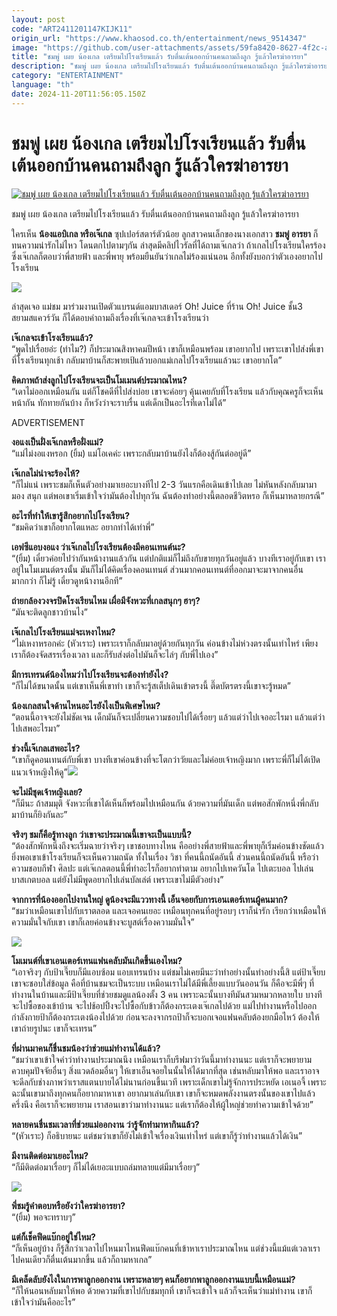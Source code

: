 ```yaml
---
layout: post
code: "ART2411201147KIJK11"
origin_url: "https://www.khaosod.co.th/entertainment/news_9514347"
image: "https://github.com/user-attachments/assets/59fa8420-8627-4f2c-aebd-fce775700652"
title: "ชมพู่ เผย น้องเกล เตรียมไปโรงเรียนแล้ว รับตื่นเต้นออกบ้านคนถามถึงลูก รู้แล้วใครฆ่าอารยา"
description: "ชมพู่ เผย น้องเกล เตรียมไปโรงเรียนแล้ว รับตื่นเต้นออกบ้านคนถามถึงลูก รู้แล้วใครฆ่าอารยา"
category: "ENTERTAINMENT"
language: "th"
date: 2024-11-20T11:56:05.150Z
---
```


# ชมพู่ เผย น้องเกล เตรียมไปโรงเรียนแล้ว รับตื่นเต้นออกบ้านคนถามถึงลูก รู้แล้วใครฆ่าอารยา

[![ชมพู่ เผย น้องเกล เตรียมไปโรงเรียนแล้ว รับตื่นเต้นออกบ้านคนถามถึงลูก รู้แล้วใครฆ่าอารยา](https://www.khaosod.co.th/wpapp/uploads/2024/11/CHOMPOOGEL-1.jpg "ชมพู่ เผย น้องเกล เตรียมไปโรงเรียนแล้ว รับตื่นเต้นออกบ้านคนถามถึงลูก รู้แล้วใครฆ่าอารยา")](https://www.khaosod.co.th/wpapp/uploads/2024/11/CHOMPOOGEL-1.jpg)

ชมพู่ เผย น้องเกล เตรียมไปโรงเรียนแล้ว รับตื่นเต้นออกบ้านคนถามถึงลูก รู้แล้วใครฆ่าอารยา

ใครเห็น **น้องแอบิเกล หรือเจ๊เกล** ซุปเปอร์สตาร์ตัวน้อย ลูกสาวคนเล็กของนางเอกสาว **ชมพู่ อารยา** ก็ทนความน่ารักไม่ไหว โดนตกไปตามๆกัน ล่าสุดมีคลิปไวรัลที่ได้ถามเจ๊เกลว่า ถ้าเกลไปโรงเรียนใครร้อง ซึ่งเจ๊เกลก็ตอบว่าพี่สายฟ้า และพี่พายุ พร้อมยืนยันว่าเกลไม่ร้องแน่นอน อีกทั้งยังบอกว่าตัวเองอยากไปโรงเรียน

![](https://www.khaosod.co.th/wpapp/uploads/2024/11/CHOMPOOGEL-1.png)

ล่าสุดเจอ แม่ชม มาร่วมงานเปิดตัวแบรนด์แอมบาสเดอร์ Oh! Juice ที่ร้าน Oh! Juice ชั้น3 สยามสแควร์วัน ก็ได้ตอบคำถามถึงเรื่องที่เจ๊เกลจะเข้าโรงเรียนว่า

**เจ๊เกลจะเข้าโรงเรียนแล้ว?**  
“พูดไปเรื่อยอ่ะ (ทำไม?) ก็ประมาณสิงหาคมปีหน้า เขาก็เหมือนพร้อม เขาอยากไป เพราะเขาไปส่งพี่เขาที่โรงเรียนทุกเช้า กลับมาบ้านก็สะพายเป้แล้วบอกแม่เกลไปโรงเรียนแล้วนะ เขาอยากโต”

**คิดภาพถ้าส่งลูกไปโรงเรียนจะเป็นโมเมนต์ประมาณไหน?**  
“เดาไม่ออกเหมือนกัน แต่ก็โชคดีที่ไปส่งบ่อย เขาจะค่อยๆ คุ้นเคยกับที่โรงเรียน แล้วกับคุณครูก็จะเห็นหน้ากัน ทักทายกันบ้าง ก็หวังว่าจะราบรื่น แต่เด็กเป็นอะไรที่เดาไม่ได้”

ADVERTISEMENT

**งอแงเป็นฝั่งเจ๊เกลหรือฝั่งแม่?**  
“แม่ไม่งอแงหรอก (ยิ้ม) แม่โอเคค่ะ เพราะกลับมาบ้านยังไงก็ต้องสู้กันต่ออยู่ดี”

**เจ๊เกลไม่น่าจะร้องไห้?**  
“ก็ไม่แน่ เพราะชมก็เห็นตัวอย่างมาเยอะบางทีไป 2-3 วันแรกคือเดินเข้าไปเลย ไม่หันหลังกลับมามามอง สนุก แต่พอเขาเริ่มเข้าใจว่ามันต้องไปทุกวัน ฉันต้องทำอย่างนี้ตลอดชีวิตหรอ ก็เห็นมาหลายกรณี”

**อะไรที่ทำให้เขารู้สึกอยากไปโรงเรียน?**  
“ชมคิดว่าเขาก็อยากโตแหละ อยากทำได้เท่าพี่”

**เอฟซีแอบงอแง ว่าเจ๊เกลไปโรงเรียนต้องมีคอนเทนต์นะ?**  
“(ยิ้ม) เดี๋ยวค่อยไปว่ากันหน้างานแล้วกัน แต่ปกติแม่ก็ไม่ถึงกับขายทุกวันอยู่แล้ว บางทีเราอยู่กับเขา เราอยู่ในโมเมนต์ตรงนั้น มันก็ไม่ได้คิดเรื่องคอนเทนต์ ส่วนมากคอนเทนต์ที่ออกมาจะมาจากคนอื่นมากกว่า ก็ไม่รู้ เดี๋ยวดูหน้างานอีกที”

**ถ่ายกล้องวงจรปิดโรงเรียนไหม เผื่อมีจังหวะที่เกลสนุกๆ ฮาๆ?**  
“มันจะติดลูกชาวบ้านไง”

**เจ๊เกลไปโรงเรียนแม่จะเหงาไหม?**  
“ไม่เหงาหรอกค่ะ (หัวเราะ) เพราะเราก็กลับมาอยู่ด้วยกันทุกวัน ค่อนข้างไม่ห่วงตรงนั้นเท่าไหร่ เพียงเราก็ต้องจัดสรรเรื่องเวลา และก็รับส่งต่อไปมันก็จะไล่ๆ กับพี่ไปเอง”

**มีการเทรนด์น้องไหมว่าไปโรงเรียนจะต้องทำยังไง?**  
“ก็ไม่ได้ขนาดนั้น แต่เขาเห็นพี่เขาทำ เขาก็จะรู้สเต็ปเดินเข้าตรงนี้ ตึ๊ดบัตรตรงนี้เขาจะรู้หมด”

**น้องเกลสนใจด้านไหนอะไรยังไงเป็นพิเศษไหม?**  
“ตอนนี้อาจจะยังไม่ชัดเจน เด็กมันก็จะเปลี่ยนความชอบไปได้เรื่อยๆ แล้วแต่ว่าไปเจออะไรมา แล้วแต่ว่าไปเสพอะไรมา”

**ช่วงนี้เจ๊เกลเสพอะไร?**  
“เขาก็ดูคอนเทนต์กับพี่เขา บางทีเขาค่อนข้างที่จะโตกว่าวัยและไม่ค่อยเจ้าหญิงมาก เพราะพี่ก็ไม่ได้เปิดแนวเจ้าหญิงให้ดู”![](https://www.khaosod.co.th/wpapp/uploads/2024/11/CHOMPOOGEL-4.png)

**จะไม่มีชุดเจ้าหญิงเลย?**  
“ก็มีนะ ถ้าสมมุติ จังหวะที่เขาได้เห็นก็พร้อมไปเหมือนกัน ด้วยความที่มันเด็ก แต่พอสักพักหนึ่งพี่กลับมาบ้านก็ยิงกันละ”

**จริงๆ ชมก็คือรู้ทางลูก ว่าเขาจะประมาณนี้เขาจะเป็นแบบนี้?**  
“ต้องสักพักหนึ่งถึงจะเริ่มฉายว่าจริงๆ เขาชอบทางไหน คืออย่างพี่สายฟ้าและพี่พายุก็เริ่มค่อนข้างชัดแล้ว ยิ่งพอเขาเข้าโรงเรียนก็จะเห็นความถนัด ทั้งในเรื่อง วิชา ที่คนนี้ถนัดอันนี้ ส่วนคนนี้ถนัดอันนี้ หรือว่าความชอบกีฬา ศิลปะ แต่เจ๊เกลตอนนี้พี่ทำอะไรก็อยากทำตาม อยากไปเทควันโด ไปเตะบอล ไปเล่นบาสเกตบอล แต่ยังไม่มีพูดอยากไปเล่นบัลเล่ต์ เพราะเขาไม่มีตัวอย่าง”

**จากการที่น้องออกไปงานใหญ่ ดูน้องจะมีแววทางนี้ เอ็นจอยกับการเอนเตอร์เทนผู้คนมาก?**  
“ชมว่าเหมือนเขาไปกับเราตลอด และเจอคนเยอะ เหมือนทุกคนที่อยู่รอบๆ เราก็น่ารัก เรียกว่าเหมือนให้ความมั่นใจกับเขา เขาก็เลยค่อนข้างจะบูสต์เรื่องความมั่นใจ”

![](https://www.khaosod.co.th/wpapp/uploads/2024/11/CHOMPOOGEL-2.png)

**โมเมนต์ที่เขาเอนเตอร์เทนแฟนคลับมันเกิดขึ้นเองไหม?**  
“เอาจริงๆ กับป้าเจี๊ยบก็มีแอบซ้อม แอบเทรนบ้าง แต่ชมไม่เคยมีนะว่าทำอย่างนั้นทำอย่างนี้สิ แต่ป้าเจี๊ยบเขาจะชอบใส่ข้อมูล คือที่บ้านชมจะเป็นระบบ เหมือนเราไม่ได้มีพี่เลี้ยงแบบวันออนวัน ก็คือจะมีพี่ๆ ที่ทำงานในบ้านและมีป้าเจี๊ยบที่ช่วยชมดูแลน้องตั้ง 3 คน เพราะฉะนั้นบางทีมันสวมหมวกหลายใบ บางทีจะไปซื้อของเข้าบ้าน จะไปช้อปปิ้งจะไปซื้อกับข้าวก็ต้องกระเตงเจ๊เกลไปด้วย แม่ไปทำงานหรือไปออกกำลังกายป้าก็ต้องกระเตงน้องไปด้วย ก่อนจะลงจากรถป้าก็จะบอกเจอแฟนคลับต้องยกมือไหว้ ต้องให้เขาถ่ายรูปนะ เขาก็จะเทรน”

**ที่ผ่านมาคนก็ชื่นชมน้องว่าช่วยแม่ทำงานได้แล้ว?**  
“ชมว่าเขาเข้าใจคำว่าทำงานประมาณนึง เหมือนเราก็บรีฟมาว่าวันนี้มาทำงานนะ แต่เราก็จะพยายามควบคุมปัจจัยอื่นๆ สิ่งแวดล้อมอื่นๆ ให้เขาเอ็นจอยในนั้นให้ได้มากที่สุด เช่นหลับมาให้พอ และเราอาจจะดีลกับช่างภาพว่าเราสแตนบายได้ไม่นานก่อนขึ้นเวที เพราะเด็กเขาไม่รู้จักการประหยัด เอเนอจี้ เพราะฉะนั้นเขามาถึงทุกคนก็อยากมาหาเขา อยากมาเล่นกับเขา เขาก็จะหมดพลังงานตรงนั้นของเขาไปแล้วครึ่งนึง คือเราก็จะพยายาม เราสอนเขาว่ามาทำงานนะ แต่เราก็ต้องให้ผู้ใหญ่ช่วยทำความเข้าใจด้วย”

**หลายคนชื่นชมเวลาที่ช่วยแม่ออกงาน ว่ารู้จักทำมาหากินแล้ว?**  
“(หัวเราะ) ก็อธิบายนะ แต่ชมว่าเขาก็ยังไม่เข้าใจเรื่องเงินเท่าไหร่ แต่เขาก็รู้ว่าทำงานแล้วได้เงิน”

**มีงานติดต่อมาเยอะไหม?**  
“ก็มีติดต่อมาเรื่อยๆ ก็ไม่ได้เยอะแบบถล่มทลายแต่มีมาเรื่อยๆ”

![](https://www.khaosod.co.th/wpapp/uploads/2024/11/CHOMPOOGEL-3.png)

**พี่ชมรู้คำตอบหรือยังว่าใครฆ่าอารยา?**  
“(ยิ้ม) พอจะทราบๆ”

**แต่ก็เช็คฟีดแบ๊กอยู่ใช่ไหม?**  
“ก็เห็นอยู่บ้าง ก็รู้สึกว่าเวลาไปไหนมาไหนฟีดแบ๊กคนที่เข้าหาเราประมาณไหน แต่ช่วงนี้แม้แต่เวลาเราไปคนเดียวก็ตื่นเต้นมากขึ้น แล้วก็ถามหาเกล”

**มีเคล็ดลับยังไงในการพาลูกออกงาน เพราะหลายๆ คนก็อยากพาลูกออกงานแบบนี้เหมือนแม่?**  
“ก็ให้นอนหลับมาให้พอ ด้วยความที่เขาไปกับชมทุกที่ เขาก็จะเข้าใจ แล้วก็จะเห็นว่าแม่ทำงาน เขาก็เข้าใจว่ามันคืออะไร”